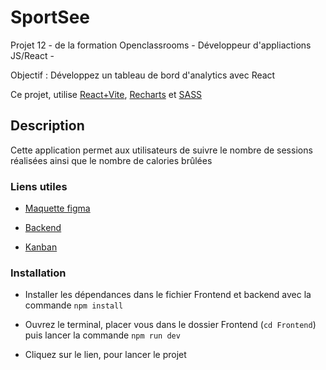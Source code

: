 # SportSee

Projet 12 - de la formation Openclassrooms - Développeur d'appliactions JS/React -

Objectif : Développez un tableau de bord d'analytics avec React

Ce projet, utilise [React+Vite](https://vitejs.fr/guide/), [Recharts](https://recharts.org/en-US/guide) et [SASS](https://sass-lang.com/install/)

## Description

Cette application permet aux utilisateurs de suivre le nombre de sessions réalisées ainsi que le nombre de calories brûlées

### Liens utiles

- [Maquette figma](https://www.figma.com/design/BMomGVZqLZb811mDMShpLu/UI-design-Sportify-FR?node-id=0-1)

- [Backend](https://github.com/OpenClassrooms-Student-Center/SportSee)

- [Kanban](https://openclassrooms.notion.site/Tableau-de-bord-SportSee-6686aa4b5f44417881a4884c9af5669e)

### Installation

- Installer les dépendances dans le fichier Frontend et backend avec la commande `npm install`

- Ouvrez le terminal, placer vous dans le dossier Frontend (`cd Frontend`) puis lancer la commande `npm run dev`

- Cliquez sur le lien, pour lancer le projet
